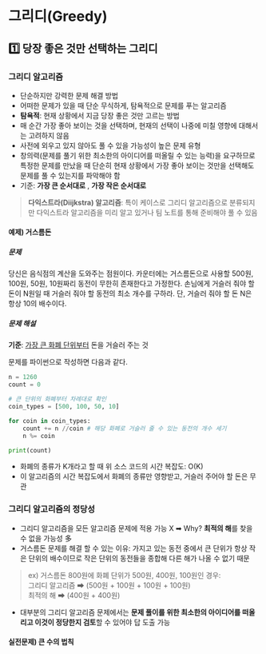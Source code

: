 # 그리디(Greedy)

## 1️⃣ 당장 좋은 것만 선택하는 그리디

### 그리디 알고리즘
- 단순하지만 강력한 문제 해결 방법
- 어떠한 문제가 있을 때 단순 무식하게, 탐욕적으로 문제를 푸는 알고리즘
- **탐욕적**: 현재 상황에서 지금 당장 좋은 것만 고르는 방법
- 매 순간 가장 좋아 보이는 것을 선택하며, 현재의 선택이 나중에 미칠 영향에 대해서는 고려하지 않음
- 사전에 외우고 있지 않아도 풀 수 있을 가능성이 높은 문제 유형
- 창의력(문제를 풀기 위한 최소한의 아이디어를 떠올릴 수 있는 능력)을 요구하므로 특정한 문제를 만났을 때 단순히 현재 상황에서 가장 좋아 보이는 것만을 선택해도 문제를 풀 수 있는지를 파악해야 함
- 기준: **가장 큰 순서대로** , **가장 작은 순서대로**

> **다익스트라(Diijkstra) 알고리즘**: 특이 케이스로 그리디 알고리즘으로 분류되지만 다익스트라 알고리즘을 미리 알고 있거나 팀 노트를 통해 준비해야 풀 수 있음

#### 예제) 거스름돈

##### 문제
당신은 음식점의 계산을 도와주는 점원이다. 카운터에는 거스름돈으로 사용할 500원, 100원, 50원, 10원짜리 동전이 무한히 존재한다고 가정한다. 손님에게 거슬러 줘야 할 돈이 N원일 때 거슬러 줘야 할 동전의 최소 개수를 구하라. 단, 거슬러 줘야 할 돈 N은 항상 10의 배수이다.

##### 문제 해설
**기준**: <u>가장 큰 화폐 단위부터</u> 돈을 거슬러 주는 것

문제를 파이썬으로 작성하면 다음과 같다.

```python
n = 1260
count = 0

# 큰 단위의 화폐부터 차례대로 확인
coin_types = [500, 100, 50, 10]

for coin in coin_types:
    count += n //coin # 해당 화폐로 거슬러 줄 수 있는 동전의 개수 세기
    n %= coin

print(count)
```

- 화폐의 종류가 K개라고 할 때 위 소스 코드의 시간 복잡도: O(K)
- 이 알고리즘의 시간 복잡도에서 화폐의 종류만 영향받고, 거슬러 주어야 할 돈은 무관

### 그리디 알고리즘의 정당성
- 그리디 알고리즘을 모든 알고리즘 문제에 적용 가능 X ➡ Why? **최적의 해**를 찾을 수 없을 가능성 多
- 거스름돈 문제를 해결 할 수 있는 이유: 가지고 있는 동전 중에서 큰 단위가 항상 작은 단위의 배수이므로 작은 단위의 동전들을 종합해 다른 해가 나올 수 없기 때문

> ex) 거스름돈 800원에 화폐 단위가 500원, 400원, 100원인 경우: <br>
> 그리디 알고리즘 ➡ (500원 + 100원 + 100원 + 100원) <br>
> 최적의 해 ➡ (400원 + 400원)

- 대부분의 그리디 알고리즘 문제에서는 **문제 풀이를 위한 최소한의 아이디어를 떠올리고 이것이 정당한지 검토**할 수 있어야 답 도출 가능

#### 실전문제) 큰 수의 법칙
